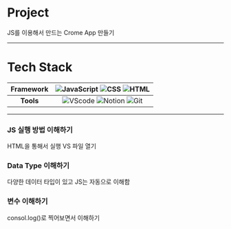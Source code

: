 # Project

JS를 이용해서 만드는 Crome App 만들기

---
# Tech Stack

| Framework | ![JavaScript](https://img.shields.io/badge/JavaScript-F7DF1E.svg?style=flat&logo=javascript&logoColor=white) ![CSS](https://img.shields.io/badge/-CSS3-1572B6?logo=css3&logoColor=white) ![HTML](https://img.shields.io/badge/-HTML5-E34F26?logo=html5&logoColor=white) |
| :-------: | :----------------------------------------------------------------------------------------------------------------------------------------------------------------------------------------------------------: |
|   **Tools**   |![VScode](https://img.shields.io/badge/VScode-FF2D54?logo=visualstudiocode&logoColor=white) ![Notion](https://img.shields.io/badge/-Notion-000000?logo=notion&logoColor=white)  ![Git](https://img.shields.io/badge/-Git-F05032?logo=git&logoColor=white)|
---
### JS 실행 방법 이해하기
HTML을 통해서 실행 VS 파일 열기

### Data Type 이해하기
다양한 데이터 타입이 있고 JS는 자동으로 이해함

### 변수 이해하기
consol.log()로 찍어보면서 이해하기

